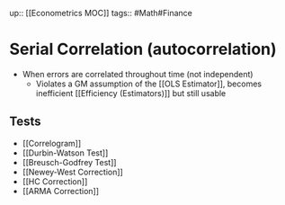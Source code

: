 up:: [[Econometrics MOC]]
tags:: #Math#Finance  
# Serial Correlation (autocorrelation)
- When errors are correlated throughout time (not independent)
	- Violates a GM assumption of the [[OLS Estimator]], becomes inefficient [[Efficiency (Estimators)]] but still usable
## Tests
- [[Correlogram]]
- [[Durbin-Watson Test]]
- [[Breusch-Godfrey Test]]
- [[Newey-West Correction]]
- [[HC Correction]]
- [[ARMA Correction]]